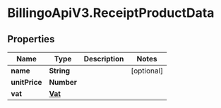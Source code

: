 # BillingoApiV3.ReceiptProductData

## Properties
Name | Type | Description | Notes
------------ | ------------- | ------------- | -------------
**name** | **String** |  | [optional] 
**unitPrice** | **Number** |  | 
**vat** | [**Vat**](Vat.md) |  | 
